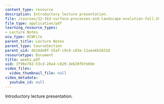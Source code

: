 ```yaml
---
content_type: resource
description: Introductory lecture presentation.
file: /courses/12-163-surface-processes-and-landscape-evolution-fall-2004/3f96e78253cd28a4c8293e630fbfe0de_week1.pdf
file_type: application/pdf
learning_resource_types:
- Lecture Notes
ocw_type: OCWFile
parent_title: Lecture Notes
parent_type: CourseSection
parent_uid: d416de0f-15af-c9cd-c83e-11aea6b10318
resourcetype: Document
title: week1.pdf
uid: 3f96e782-53cd-28a4-c829-3e630fbfe0de
video_files:
  video_thumbnail_file: null
video_metadata:
  youtube_id: null
---
```

Introductory lecture presentation.

